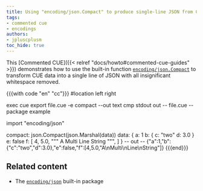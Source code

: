 ```yaml
---
title: Using "encoding/json.Compact" to produce single-line JSON from CUE data
tags:
- commented cue
- encodings
authors:
- jpluscplusm
toc_hide: true
---
```


This [Commented CUE]({{< relref "docs/howto#commented-cue-guides" >}})
demonstrates how to use the built-in function
[`encoding/json.Compact`](https://pkg.go.dev/cuelang.org/go/pkg/encoding/json#Compact)
to transform CUE data into a single line of JSON with all insignificant
whitespace removed.

<!-- TODO: is the json.Compact call even needed?
Right now it isn't, as the output of json.Marshal /seems/ to be compact by
default - but is that /guaranteed/?  -->

{{{with code "en" "cc"}}}
#location left right

exec cue export file.cue -e compact --out text
cmp stdout out
-- file.cue --
package example

import "encoding/json"

compact: json.Compact(json.Marshal(data))
data: {
	a: 1
	b: {
		c: "two"
		d: 3.0
	}
	e: false
	f: [
		4,
		5.0,
		"""
			A
			Multi
			Line
			String
			""",
	]
}
-- out --
{"a":1,"b":{"c":"two","d":3.0},"e":false,"f":[4,5.0,"A\nMulti\nLine\nString"]}
{{{end}}}

## Related content

- The [`encoding/json`](https://pkg.go.dev/cuelang.org/go/pkg/encoding/json) built-in package
